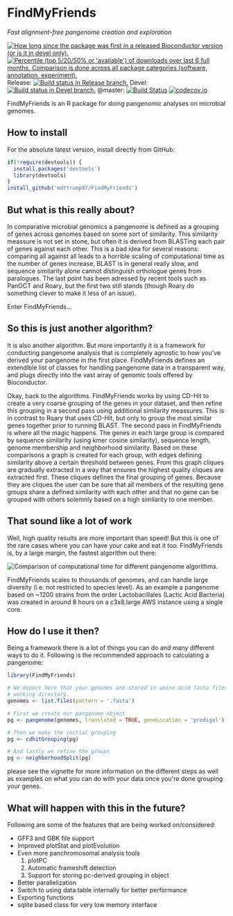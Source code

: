# FindMyFriends
*Fast alignment-free pangenome creation and exploration*

[![How long since the package was first in a released Bioconductor version (or is it in devel only).](http://bioconductor.org/shields/years-in-bioc/FindMyFriends.svg)](http://bioconductor.org/packages/FindMyFriends)
[![Percentile (top 5/20/50% or 'available') of downloads over last 6 full months. Comparison is done across all package categories (software, annotation, experiment).](http://bioconductor.org/shields/downloads/FindMyFriends.svg)](http://bioconductor.org/packages/stats/bioc/FindMyFriends.html) Release: 
[![Build status in Release branch.](http://bioconductor.org/shields/build/release/bioc/FindMyFriends.svg)](http://bioconductor.org/packages/release/bioc/html/FindMyFriends.html) Devel: 
[![Build status in Devel branch.](http://bioconductor.org/shields/build/devel/bioc/FindMyFriends.svg)](http://bioconductor.org/packages/devel/bioc/html/FindMyFriends.html) @master: 
[![Build Status](https://travis-ci.org/thomasp85/FindMyFriends.svg?branch=master)](https://travis-ci.org/thomasp85/FindMyFriends) 
[![codecov.io](http://codecov.io/github/thomasp85/FindMyFriends/coverage.svg?branch=master)](http://codecov.io/github/thomasp85/FindMyFriends?branch=master)

FindMyFriends is an R package for doing pangenomic analyses on microbial 
genomes. 

## How to install

For the absolute latest version, install directly from GitHub:

```R
if(!require(devtools)) {
  install.packages('devtools')
  library(devtools)
}
install_github('mdttrump97/FindMyFriends')
```

## But what is this really about?
In comparative microbial genomics a pangenome is defined as a grouping of genes
across genomes based on some sort of similarity. This similarity meassure is not
set in stone, but often it is derived from BLASTing each pair of genes against 
each other. This is a bad idea for several reasons: comparing all against all
leads to a horrible scaling of computational time as the number of genes 
increase, BLAST is in general really slow, and sequence similarity alone cannot
distinguish orthologue genes from paralogues. The last point has been adressed
by recent tools such as PanOCT and Roary, but the first two still stands (though
Roary do something clever to make it less of an issue).

Enter FindMyFriends...

## So this is just another algorithm?
It is also another algorithm. But more importantly it is a framework for 
conducting pangenome analysis that is completely agnostic to how you've derived
your pangenome in the first place. FindMyFriends defines an extendible list of
classes for handling pangenome data in a transparent way, and plugs directly 
into the vast array of genomic tools offered by Bioconductor.

Okay, back to the algorithms. FindMyFriends works by using CD-Hit to create a 
very coarse grouping of the genes in your dataset, and then refine this grouping
in a second pass using additional similarity meassures. This is in contrast to
Roary that uses CD-Hit, but only to group the most similar genes together prior
to running BLAST. The second pass in FindMyFriends is where all the magic 
happens. The genes in each large group is compared by sequence similarity (using
kmer cosine similarity), sequence length, genome membership and neighborhood 
similarity. Based on these comparisons a graph is created for each group, with 
edges defining similarity above a certain threshold between genes. From this 
graph cliques are gradually extracted in a way that ensures the highest quality
cliques are extracted first. These cliques defines the final grouping of genes.
Because they are cliques the user can be sure that all members of the resulting
gene groups share a defined similarity with each other and that no gene can be
grouped with others solemnly based on a high similarity to one member.

## That sound like a lot of work
Well, high quality results are more important than speed! But this is one of the
rare cases where you can have your cake and eat it too. FindMyFriends is, by a 
large margin, the fastest algorithm out there:

![Comparison of computational time for different pangenome algorithms.](https://dl.dropboxusercontent.com/u/2323585/FindMyFriends/timing.png)

FindMyFriends scales to thousands of genomes, and can handle large diversity 
(i.e. not restricted to species level). As an example a pangenome based on ~1200 
strains from the order Lactobacillales (Lactic Acid Bacteria) was created in 
around 8 hours on a c3x8.large AWS instance using a single core.

## How do I use it then?
Being a framework there is a lot of things you can do and many different ways
to do it. Following is the recommended approach to calculating a pangenome:

```r
library(FindMyFriends)

# We expect here that your genomes are stored in amino acid fasta files in the
# working directory.
genomes <- list.files(pattern = '.fasta')

# First we create our pangenome object
pg <- pangenome(genomes, translated = TRUE, geneLocation = 'prodigal')

# Then we make the initial grouping
pg <- cdhitGrouping(pg)

# And lastly we refine the groups
pg <- neighborhoodSplit(pg)
```

please see the vignette for more information on the different steps as well as
examples on what you can do with your data once you're done grouping your genes.

## What will happen with this in the future?
Following are some of the features that are being worked on/considered:

- GFF3 and GBK file support
- Improved plotStat and plotEvolution
- Even more panchromosomal analysis tools
    1. plotPC
    2. Automatic frameshift detection
    3. Support for storing pc-derived grouping in object
- Better parallelization
- Switch to using data.table internally for better performance
- Exporting functions
- sqlite based class for very low memory interface
